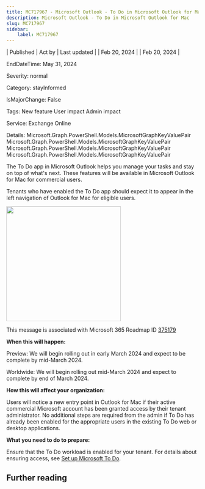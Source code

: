 ```yaml
---
title: MC717967 - Microsoft Outlook - To Do in Microsoft Outlook for Mac
description: Microsoft Outlook - To Do in Microsoft Outlook for Mac
slug: MC717967
sidebar:
    label: MC717967
---
```



| Published | Act by | Last updated |
| Feb 20, 2024 |  | Feb 20, 2024 |

EndDateTime: May 31, 2024

Severity: normal

Category: stayInformed

IsMajorChange: False

Tags: New feature User impact Admin impact

Service: Exchange Online

Details: Microsoft.Graph.PowerShell.Models.MicrosoftGraphKeyValuePair Microsoft.Graph.PowerShell.Models.MicrosoftGraphKeyValuePair Microsoft.Graph.PowerShell.Models.MicrosoftGraphKeyValuePair Microsoft.Graph.PowerShell.Models.MicrosoftGraphKeyValuePair

<p>The To Do app in Microsoft Outlook helps you manage your tasks and stay on top of what's next. These features will be available in Microsoft Outlook for Mac for commercial users.</p><p>Tenants who have enabled the To Do app should expect it to appear in the left navigation of Outlook for Mac for eligible users.</p><p><img src="https://img-prod-cms-rt-microsoft-com.akamaized.net/cms/api/am/imageFileData/RW1hzOP?ver=aa7a" style="width: 300px;"><br></p><p> 
</p><p>This message is associated with Microsoft 365 Roadmap ID <a href="https://www.microsoft.com/microsoft-365/roadmap?filters=&amp;searchterms=375179" target="_blank">375179</a></p><p><b>When this will happen:</b></p><p>Preview: We will begin rolling out in early March 2024 and expect to be complete by mid-March 2024.
</p><p>Worldwide: We will begin rolling out mid-March 2024 and expect to complete by end of March 2024.</p><p><b>How this will affect your organization:</b></p><p>Users will notice a new entry point in Outlook for Mac if their active commercial Microsoft account has been granted access by their tenant administrator. No additional steps are required from the admin if To Do has already been enabled for the appropriate users in the existing To Do web or desktop applications.&nbsp;</p><p><b>What you need to do to prepare:</b></p><p>Ensure that the To Do workload is enabled for your tenant. For details about ensuring access, see <a href="https://support.microsoft.com/office/set-up-microsoft-to-do-490c1a8c-2333-4952-8125-841afadb9620" target="_blank">Set up Microsoft To Do</a>.</p>

## Further reading

